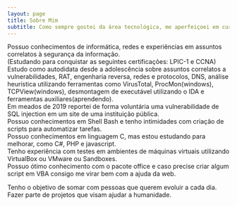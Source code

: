```yaml
---
layout: page
title: Sobre Mim
subtitle: Como sempre gostei da área tecnológica, me aperfeiçoei em cursos que tangem essa área e continuo estudando, pois nunca sabemos o suficiente.
---
```


Possuo conhecimentos de informática, redes e experiências em assuntos correlatos à segurança da informação.  
(Estudando para conquistar as seguintes certificações: LPIC-1 e CCNA)
Estudo como autodidata desde a adolescência sobre assuntos correlatos a vulnerabilidades, RAT, engenharia reversa, redes e protocolos, DNS, análise heurística utilizando ferramentas como VirusTotal, ProcMon(windows), TCPView(windows), desmontagem de executável utilizando o IDA e ferramentas auxiliares(aprendendo).  
Em meados de 2019 reportei de forma voluntária uma vulnerabilidade de SQL injection em um site de uma instituição pública.  
Possuo conhecimentos em Shell Bash e tenho intimidades com criação de scripts para automatizar tarefas.  
Possuo conhecimentos em linguagem C, mas estou estudando para melhorar, como C#, PHP e javascript.  
Tenho experiência com testes em ambientes de máquinas virtuais utilizando VirtualBox ou VMware ou Sandboxes.  
Possuo ótimo conhecimento com o pacote office e caso precise criar algum script em VBA consigo me virar bem com a ajuda da web.


Tenho o objetivo de somar com pessoas que querem evoluir a cada dia. Fazer parte de projetos que visam ajudar a humanidade.  